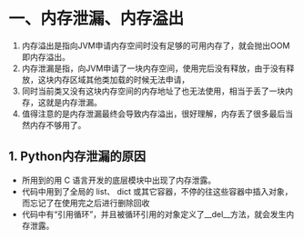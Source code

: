 # 一、内存泄漏、内存溢出
1. 内存溢出是指向JVM申请内存空间时没有足够的可用内存了，就会抛出OOM即内存溢出。
2. 内存泄漏是指，向JVM申请了一块内存空间，使用完后没有释放，由于没有释放，这块内存区域其他类加载的时候无法申请，
3. 同时当前类又没有这块内存空间的内存地址了也无法使用，相当于丢了一块内存，这就是内存泄漏。
4. 值得注意的是内存泄漏最终会导致内存溢出，很好理解，内存丢了很多最后当然内存不够用了。

## 1. Python内存泄漏的原因
- 所用到的用 C 语言开发的底层模块中出现了内存泄露。
- 代码中用到了全局的 list、 dict 或其它容器，不停的往这些容器中插入对象，而忘记了在使用完之后进行删除回收
- 代码中有“引用循环”，并且被循环引用的对象定义了__del__方法，就会发生内存泄露。
